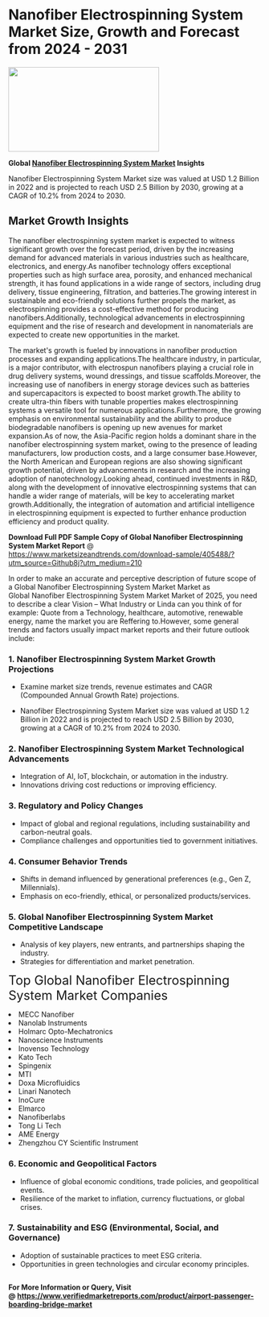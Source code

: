 <H1>Nanofiber Electrospinning System Market Size, Growth and Forecast from 2024 - 2031</H1><img class="aligncenter size-medium wp-image-584254" src="https://thirdeyenews.in/wp-content/uploads/2024/09/Global-Market-Research-300x168.jpeg" alt="" width="300" height="168" /><p><strong>Global&nbsp;<a href="https://www.marketsizeandtrends.com/download-sample/405488/?utm_source=Github8j?utm_medium=210">Nanofiber Electrospinning System Market</a> Insights</strong></p><p>Nanofiber Electrospinning System Market size was valued at USD 1.2 Billion in 2022 and is projected to reach USD 2.5 Billion by 2030, growing at a CAGR of 10.2% from 2024 to 2030.</p><p><h2>Market Growth Insights</h2> <p>The nanofiber electrospinning system market is expected to witness significant growth over the forecast period, driven by the increasing demand for advanced materials in various industries such as healthcare, electronics, and energy.As nanofiber technology offers exceptional properties such as high surface area, porosity, and enhanced mechanical strength, it has found applications in a wide range of sectors, including drug delivery, tissue engineering, filtration, and batteries.The growing interest in sustainable and eco-friendly solutions further propels the market, as electrospinning provides a cost-effective method for producing nanofibers.Additionally, technological advancements in electrospinning equipment and the rise of research and development in nanomaterials are expected to create new opportunities in the market.</p> <p>The market's growth is fueled by innovations in nanofiber production processes and expanding applications.The healthcare industry, in particular, is a major contributor, with electrospun nanofibers playing a crucial role in drug delivery systems, wound dressings, and tissue scaffolds.Moreover, the increasing use of nanofibers in energy storage devices such as batteries and supercapacitors is expected to boost market growth.The ability to create ultra-thin fibers with tunable properties makes electrospinning systems a versatile tool for numerous applications.Furthermore, the growing emphasis on environmental sustainability and the ability to produce biodegradable nanofibers is opening up new avenues for market expansion.As of now, the Asia-Pacific region holds a dominant share in the nanofiber electrospinning system market, owing to the presence of leading manufacturers, low production costs, and a large consumer base.However, the North American and European regions are also showing significant growth potential, driven by advancements in research and the increasing adoption of nanotechnology.Looking ahead, continued investments in R&D, along with the development of innovative electrospinning systems that can handle a wider range of materials, will be key to accelerating market growth.Additionally, the integration of automation and artificial intelligence in electrospinning equipment is expected to further enhance production efficiency and product quality.<p><span class=""><strong>Download Full PDF Sample Copy of Global Nanofiber Electrospinning System Market Report</strong> @ <a href="https://www.marketsizeandtrends.com/download-sample/405488/?utm_source=Github8j?utm_medium=210" target="_blank">https://www.marketsizeandtrends.com/download-sample/405488/?utm_source=Github8j?utm_medium=210</a></span></p><p>In order to make an accurate and perceptive description of future scope of a Global&nbsp;Nanofiber Electrospinning System Market Market as Global&nbsp;Nanofiber Electrospinning System Market Market of 2025, you need to describe a clear Vision &ndash; What Industry or Linda can you think of for example: Quote from a Technology, healthcare, automotive, renewable energy, name the market you are Reffering to.However, some general trends and factors usually impact market reports and their future outlook include:</p><h3>1.&nbsp;<strong>Nanofiber Electrospinning System Market Growth Projections</strong></h3><ul><li>Examine market size trends, revenue estimates and CAGR (Compounded Annual Growth Rate) projections.</li><li><p>Nanofiber Electrospinning System Market size was valued at USD 1.2 Billion in 2022 and is projected to reach USD 2.5 Billion by 2030, growing at a CAGR of 10.2% from 2024 to 2030.</p></li></ul><h3>2.&nbsp;<strong>Nanofiber Electrospinning System Market Technological Advancements</strong></h3><ul><li>Integration of AI, IoT, blockchain, or automation in the industry.</li><li>Innovations driving cost reductions or improving efficiency.</li></ul><h3>3.&nbsp;<strong>Regulatory and Policy Changes</strong></h3><ul><li>Impact of global and regional regulations, including sustainability and carbon-neutral goals.</li><li>Compliance challenges and opportunities tied to government initiatives.</li></ul><h3>4.&nbsp;<strong>Consumer Behavior Trends</strong></h3><ul><li>Shifts in demand influenced by generational preferences (e.g., Gen Z, Millennials).</li><li>Emphasis on eco-friendly, ethical, or personalized products/services.</li></ul><h3>5.&nbsp;<strong>Global Nanofiber Electrospinning System Market Competitive Landscape</strong></h3><ul><li>Analysis of key players, new entrants, and partnerships shaping the industry.</li><li>Strategies for differentiation and market penetration.</li></ul><p data-pm-slice="1 1 []"><span style="color: inherit; font-family: inherit; font-size: 25px;">Top Global Nanofiber Electrospinning System Market Companies</span></p><div class="" data-test-id=""><p><li>MECC Nanofiber</li><li> Nanolab Instruments</li><li> Holmarc Opto-Mechatronics</li><li> Nanoscience Instruments</li><li> Inovenso Technology</li><li> Kato Tech</li><li> Spingenix</li><li> MTI</li><li> Doxa Microfluidics</li><li> Linari Nanotech</li><li> InoCure</li><li> Elmarco</li><li> Nanofiberlabs</li><li> Tong Li Tech</li><li> AME Energy</li><li> Zhengzhou CY Scientific Instrument</li></p></div><h3>6.&nbsp;<strong>Economic and Geopolitical Factors</strong></h3><ul><li>Influence of global economic conditions, trade policies, and geopolitical events.</li><li>Resilience of the market to inflation, currency fluctuations, or global crises.</li></ul><h3>7.&nbsp;<strong>Sustainability and ESG (Environmental, Social, and Governance)</strong></h3><ul><li>Adoption of sustainable practices to meet ESG criteria.</li><li>Opportunities in green technologies and circular economy principles.</li></ul><h2><strong style="font-size: 14px;">For More Information or Query, Visit @&nbsp;</strong><a style="background-color: #ffffff; font-size: 14px;" href="https://www.marketsizeandtrends.com/report/nanofiber-electrospinning-system-market/" target="_blank">https://www.verifiedmarketreports.com/product/airport-passenger-boarding-bridge-market</a></h2>